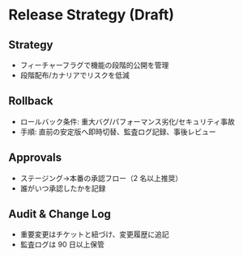 # Release Strategy (Draft)

## Strategy

- フィーチャーフラグで機能の段階的公開を管理
- 段階配布/カナリアでリスクを低減

## Rollback

- ロールバック条件: 重大バグ/パフォーマンス劣化/セキュリティ事故
- 手順: 直前の安定版へ即時切替、監査ログ記録、事後レビュー

## Approvals

- ステージング→本番の承認フロー（2 名以上推奨）
- 誰がいつ承認したかを記録

## Audit & Change Log

- 重要変更はチケットと紐づけ、変更履歴に追記
- 監査ログは 90 日以上保管
